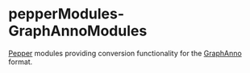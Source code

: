 # pepperModules-GraphAnnoModules

[Pepper](https://corpus-tools.org/pepper) modules providing conversion functionality for the [GraphAnno](http://linktype.iaa.uni-jena.de/?nav=graph-anno) format.